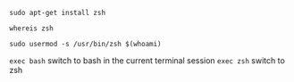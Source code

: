 `sudo apt-get install zsh`

`whereis zsh`

`sudo usermod -s /usr/bin/zsh $(whoami)`

`exec bash` switch to bash in the current terminal session
`exec zsh` switch to zsh